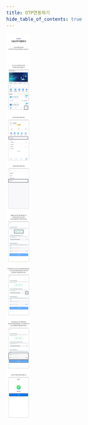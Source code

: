 ```yaml
---
title: OTP연동하기
hide_table_of_contents: true
---
```


[//]: # (绑定OTP)


![alt 属性文本](../../../static/img/beginner/guide/otp.jpg)
